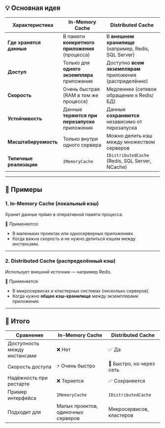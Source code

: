 ## 💡 Основная идея

|Характеристика|**In-Memory Cache**|**Distributed Cache**|
|---|---|---|
|**Где хранятся данные**|В памяти **конкретного приложения** (процесса)|В **внешнем хранилище** (например, Redis, SQL Server)|
|**Доступ**|Только для **одного экземпляра** приложения|Доступно **всем экземплярам** приложения (распределённо)|
|**Скорость**|Очень быстрая (RAM в том же процессе)|Медленнее (сетевое обращение к Redis/БД)|
|**Устойчивость**|Данные **теряются при перезапуске** приложения|Данные **сохраняются** независимо от перезапуска|
|**Масштабируемость**|Только внутри одного сервера|Можно делить кэш между множеством серверов|
|**Типичные реализации**|`IMemoryCache`|`IDistributedCache` (Redis, SQL Server, NCache)|

---

## 🧠 Примеры

### 1. In-Memory Cache (локальный кэш)

Хранит данные прямо в оперативной памяти процесса.

📍 Применяется:

- В маленьких проектах или односерверных приложениях.
- Когда важна скорость и не нужно делиться кэшем между инстансами.

---

### 2. Distributed Cache (распределённый кэш)

Использует внешний источник — например Redis.

📍 Применяется:
- В микросервисах и кластерных системах (несколько серверов).
- Когда нужно **общее кэш-хранилище** между экземплярами приложения.

---
## 🧩 Итого

|Сравнение|In-Memory Cache|Distributed Cache|
|---|---|---|
|Доступность между инстансами|❌ Нет|✅ Да|
|Скорость доступа|⚡ Очень быстро|🚀 Быстро, но через сеть|
|Надёжность при рестарте|❌ Теряется|✅ Сохраняется|
|Пример интерфейса|`IMemoryCache`|`IDistributedCache`|
|Подходит для|Малых проектов, одиночных серверов|Микросервисов, кластеров|
